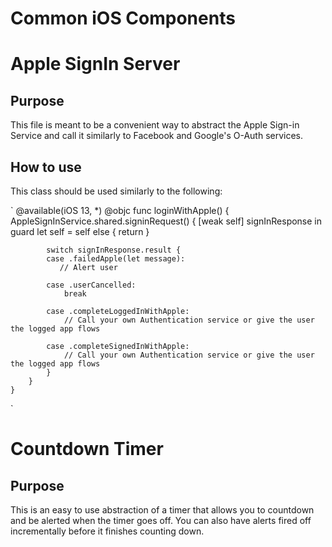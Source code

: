 # Common iOS Components

# Apple SignIn Server
## Purpose
This file is meant to be a convenient way to abstract the Apple Sign-in Service and call it similarly to Facebook and Google's O-Auth services.

## How to use 
This class should be used similarly to the following: 

`
    @available(iOS 13, *)
    @objc func loginWithApple() {
        AppleSignInService.shared.signinRequest() { [weak self] signInResponse in
            guard let self = self else { return }

            switch signInResponse.result {
            case .failedApple(let message):
               // Alert user 

            case .userCancelled:
                break

            case .completeLoggedInWithApple:
                // Call your own Authentication service or give the user the logged app flows 

            case .completeSignedInWithApple:
                // Call your own Authentication service or give the user the logged app flows 
            }
        }
    }
`

# Countdown Timer
## Purpose 
This is an easy to use abstraction of a timer that allows you to countdown and be alerted when the timer goes off. 
You can also have alerts fired off incrementally before it finishes counting down. 
